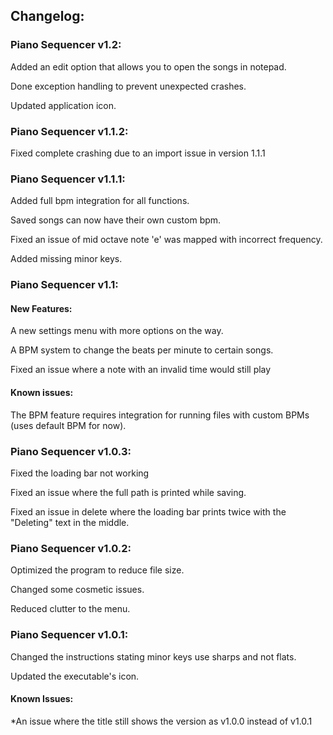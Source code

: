 ## Changelog:

### Piano Sequencer v1.2:

Added an edit option that allows you to open the songs in notepad.

Done exception handling to prevent unexpected crashes.

Updated application icon.

### Piano Sequencer v1.1.2:

Fixed complete crashing due to an import issue in version 1.1.1

### Piano Sequencer v1.1.1:

Added full bpm integration for all functions.

Saved songs can now have their own custom bpm.

Fixed an issue of mid octave note 'e' was mapped with incorrect frequency.

Added missing minor keys.

### Piano Sequencer v1.1:

#### New Features:

A new settings menu with more options on the way.

A BPM system to change the beats per minute to certain songs.

Fixed an issue where a note with an invalid time would still play

#### Known issues:

The BPM feature requires integration for running files with custom BPMs (uses default BPM for now).

### Piano Sequencer v1.0.3:

Fixed the loading bar not working

Fixed an issue where the full path is printed while saving.

Fixed an issue in delete where the loading bar prints twice with the "Deleting" text in the middle.

### Piano Sequencer v1.0.2:

Optimized the program to reduce file size.

Changed some cosmetic issues.

Reduced clutter to the menu.

### Piano Sequencer v1.0.1:

Changed the instructions stating minor keys use sharps and not flats.

Updated the executable's icon.

#### Known Issues:

*An issue where the title still shows the version as v1.0.0 instead of v1.0.1
